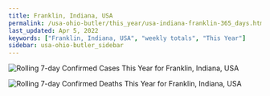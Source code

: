 ```yaml
---
title: Franklin, Indiana, USA
permalink: /usa-ohio-butler/this_year/usa-indiana-franklin-365_days.html
last_updated: Apr 5, 2022
keywords: ["Franklin, Indiana, USA", "weekly totals", "This Year"]
sidebar: usa-ohio-butler_sidebar
---
```


![Rolling 7-day Confirmed Cases This Year for Franklin, Indiana, USA](/covid_tracker/images/graphs/usa-indiana-franklin-rolling_7_days_confirmed-365_days_graph.png)

![Rolling 7-day Confirmed Deaths This Year for Franklin, Indiana, USA](/covid_tracker/images/graphs/usa-indiana-franklin-rolling_7_days_deaths-365_days_graph.png)
